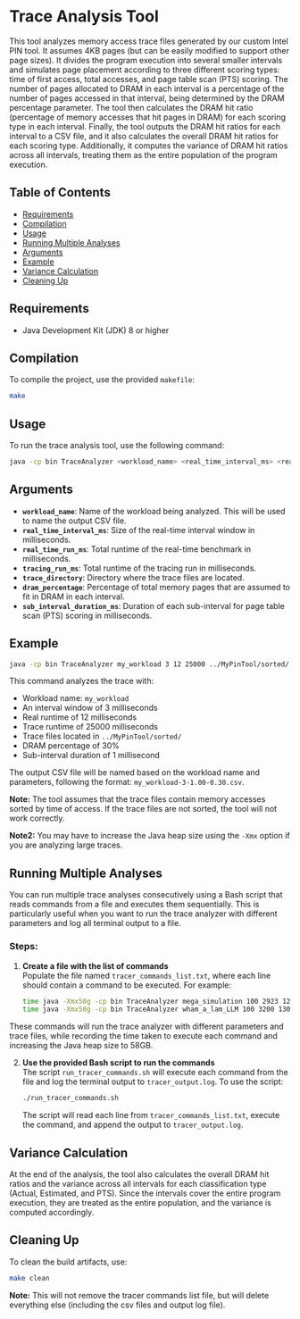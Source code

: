 # Trace Analysis Tool

This tool analyzes memory access trace files generated by our custom Intel PIN tool.
It assumes 4KB pages (but can be easily modified to support other page sizes).
It divides the program execution into several smaller intervals and simulates page placement according to three different scoring types: time of first access, total accesses, and page table scan (PTS) scoring.
The number of pages allocated to DRAM in each interval is a percentage of the number of pages accessed in that interval, being determined by the DRAM percentage parameter.
The tool then calculates the DRAM hit ratio (percentage of memory accesses that hit pages in DRAM) for each scoring type in each interval.
Finally, the tool outputs the DRAM hit ratios for each interval to a CSV file, and it also calculates the overall DRAM hit ratios for each scoring type.
Additionally, it computes the variance of DRAM hit ratios across all intervals, treating them as the entire population of the program execution.

## Table of Contents

- [Requirements](#requirements)
- [Compilation](#compilation)
- [Usage](#usage)
- [Running Multiple Analyses](#running-multiple-analyses)
- [Arguments](#arguments)
- [Example](#example)
- [Variance Calculation](#variance-calculation)
- [Cleaning Up](#cleaning-up)

## Requirements

- Java Development Kit (JDK) 8 or higher

## Compilation

To compile the project, use the provided `makefile`:

```sh
make
```

## Usage

To run the trace analysis tool, use the following command:

```sh
java -cp bin TraceAnalyzer <workload_name> <real_time_interval_ms> <real_time_run_ms> <tracing_run_ms> <trace_directory> <dram_percentage> <sub_interval_duration_ms>
```

## Arguments

- **`workload_name`**: Name of the workload being analyzed. This will be used to name the output CSV file.
- **`real_time_interval_ms`**: Size of the real-time interval window in milliseconds.
- **`real_time_run_ms`**: Total runtime of the real-time benchmark in milliseconds.
- **`tracing_run_ms`**: Total runtime of the tracing run in milliseconds.
- **`trace_directory`**: Directory where the trace files are located.
- **`dram_percentage`**: Percentage of total memory pages that are assumed to fit in DRAM in each interval.
- **`sub_interval_duration_ms`**: Duration of each sub-interval for page table scan (PTS) scoring in milliseconds.

## Example

```sh
java -cp bin TraceAnalyzer my_workload 3 12 25000 ../MyPinTool/sorted/ 0.3 1
```

This command analyzes the trace with:
- Workload name: `my_workload`
- An interval window of 3 milliseconds
- Real runtime of 12 milliseconds
- Trace runtime of 25000 milliseconds
- Trace files located in `../MyPinTool/sorted/`
- DRAM percentage of 30%
- Sub-interval duration of 1 millisecond

The output CSV file will be named based on the workload name and parameters, following the format: `my_workload-3-1.00-0.30.csv`.

**Note:** The tool assumes that the trace files contain memory accesses sorted by time of access. If the trace files are not sorted, the tool will not work correctly.

**Note2:** You may have to increase the Java heap size using the `-Xmx` option if you are analyzing large traces.

## Running Multiple Analyses

You can run multiple trace analyses consecutively using a Bash script that reads commands from a file and executes them sequentially. This is particularly useful when you want to run the trace analyzer with different parameters and log all terminal output to a file.

### Steps:

1. **Create a file with the list of commands**  
   Populate the file named `tracer_commands_list.txt`, where each line should contain a command to be executed. For example:
   ```sh
   time java -Xmx58g -cp bin TraceAnalyzer mega_simulation 100 2923 1269960000 ~/a/sample/path/to/workload/ 0.2 20
   time java -Xmx58g -cp bin TraceAnalyzer wham_a_lam_LLM 100 3200 1300000000 ~/a/sample/path/to/workload/ 0.3 15
   ```

These commands will run the trace analyzer with different parameters and trace files, while recording the time taken to execute each command and increasing the Java heap size to 58GB.

2. **Use the provided Bash script to run the commands**  
   The script `run_tracer_commands.sh` will execute each command from the file and log the terminal output to `tracer_output.log`. To use the script:
   ```sh
   ./run_tracer_commands.sh
   ```

   The script will read each line from `tracer_commands_list.txt`, execute the command, and append the output to `tracer_output.log`.

## Variance Calculation

At the end of the analysis, the tool also calculates the overall DRAM hit ratios and the variance across all intervals for each classification type (Actual, Estimated, and PTS).
Since the intervals cover the entire program execution, they are treated as the entire population, and the variance is computed accordingly.

## Cleaning Up

To clean the build artifacts, use:

```sh
make clean
```

**Note:** This will not remove the tracer commands list file, but will delete everything else (including the csv files and output log file).
